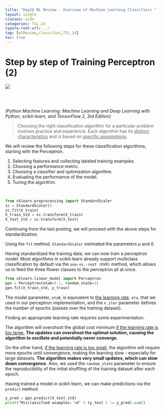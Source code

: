 ```yaml
---
title: "Day26 ML Review - Overview of Machine Learning Classifiers "
layout: single
classes: wide
categories: TIL_24
typora-root-url: ../
tag: [mlReview,classifier,TIL_24]
toc: true 
---
```


# Step by step of Training Perceptron (2)

<img src="/blog/images/2024-07-17-TIL24_Day27/9A24D9FE-384D-47B2-A010-DC1A8384D5AF_1_105_c.jpeg">

<br><br>

*(Python Machine Learning: Machine Learning and Deep Learning with Python, scikit-learn, and TensorFlow 2, 3rd Edition)*

> Choosing the right classification algorithm for a particular problem involves practice and experience. Each algorithm has its <u>distinct characteristics</u> and is based on <u>specific assumptions</u>.

We will review the following steps for these classification algorithms, starting with the Perceptron. 

1. Selecting features and collecting labeled training examples.
2. Choosing a performance metric.
3. Choosing a classifier and optimization algorithm.
4. Evaluating the performance of the model.
5. Tuning the algorithm.

<br>

```python
from sklearn.preprocessing import StandardScaler
sc = StandardScaler()
sc.fit(X_train)
X_train_std = sc.transform(X_train)
X_test_std = sc.transform(X_test)
```

Continuing from the last posting, we will proceed with the above steps for standardization.

Using the `fit` method, `StandardScaler` estimated the parameters $\mu$ and $\delta$. 

Having standardized the training data, we can now train a perceptron model. Most algorithms in scikit-learn already support multiclass classification by default via the `one-vs.-rest (OVR)` method, which allows us to feed the three flower classes to the perceptron all at once. 



```python
from sklearn.linear_model import Perceptron
ppn = Perceptron(eta0=0.1, random_state=1)
ppn.fit(X_train_std, y_train)
```



The model parameter, `eta0`, is equivalent to <u>the learning rate</u>, `eta`, that we used in our perceptron implementation, and the `n_iter` parameter defines the number of epochs (passes over the training dataset).

Finding an appropriate learning rate requires some experimentation. 

The algorithm will overshoot the global cost minimum <u>if the learning rate is too large.</u> **The updates can overshoot the optimal solution, causing the algorithm to oscillate and potentially never converge.** 

On the other hand, <u>if the learning rate is too small</u>, the algorithm will require more epochs until convergence, making the learning slow - especially for large datasets. **The algorithm makes very small updates, which can slow down convergence.** Also, we used the `random_state` parameter to ensure the reproducibility of the initial shuffling of the training dataset after each epoch.

Having trained a model in scikit-learn, we can make predictions via the `predict` method.



```python
y_pred = ppn.predict(X_test_std)
print(‘Misclassified examples: %d’ % (y_test 1 != y_pred).sum()
```

<br>

